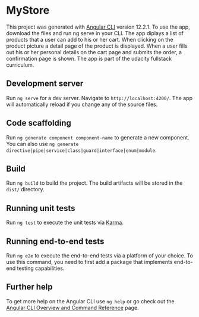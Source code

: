 # MyStore

This project was generated with [Angular CLI](https://github.com/angular/angular-cli) version 12.2.1. To use the app, download the files and run ng serve in your CLI. The app diplays a list of products that a user can add to his or her cart. When clicking on the product picture a detail page of the product is displayed. When a user fills out his or her personal details on the cart page and submits the order, a confirmation page is shown. The app is part of the udacity fullstack curriculum. 

## Development server

Run `ng serve` for a dev server. Navigate to `http://localhost:4200/`. The app will automatically reload if you change any of the source files.

## Code scaffolding

Run `ng generate component component-name` to generate a new component. You can also use `ng generate directive|pipe|service|class|guard|interface|enum|module`.

## Build

Run `ng build` to build the project. The build artifacts will be stored in the `dist/` directory.

## Running unit tests

Run `ng test` to execute the unit tests via [Karma](https://karma-runner.github.io).

## Running end-to-end tests

Run `ng e2e` to execute the end-to-end tests via a platform of your choice. To use this command, you need to first add a package that implements end-to-end testing capabilities.

## Further help

To get more help on the Angular CLI use `ng help` or go check out the [Angular CLI Overview and Command Reference](https://angular.io/cli) page.
